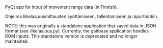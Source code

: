 PyQt app for input of movement range data (in Finnish).

Ohjelma liikelaajuusmittausten syöttämiseen, tallentamiseen ja raportointiin.

NOTE: this was originally a standalone application that saved data in JSON
format (see liikelaajuus.py). Currently, the gaitbase application handles ROM inputs.
This standalone version is deprecated and no longer maintained.
